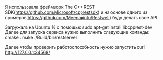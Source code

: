 Я использовала фреймворк The C++ REST SDK(https://github.com/Microsoft/cpprestsdk) и на основе одного из примеров(https://github.com/Meenapintu/Restweb) буду делать свое API.

Загружала на Ubuntu 16 с помощью sudo apt-get install libcpprest-dev
Далее для запуска сервиса нужно выполнить следующие команды:
cmake .
make
./Build/bin/restserver

Далее чтобы проверить работоспособность нужно запустить curl http://127.0.0.1:34568/
